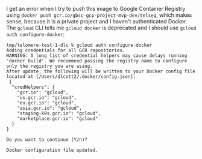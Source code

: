 I get an error when I try to push this image to Google Container Registry using `docker push gcr.io/gbsc-gcp-project-mvp-dev/telseq`, which makes sense, because it is a private project and I haven't authenticated Docker. The `gcloud` CLI tells me `gcloud docker` is deprecated and I should use `gcloud auth configure-docker`:

```
tmp/telomere-test-1-dlc % gcloud auth configure-docker
Adding credentials for all GCR repositories.
WARNING: A long list of credential helpers may cause delays running 'docker build'. We recommend passing the registry name to configure only the registry you are using.
After update, the following will be written to your Docker config file located at [/Users/dlcott2/.docker/config.json]:
 {
  "credHelpers": {
    "gcr.io": "gcloud",
    "us.gcr.io": "gcloud",
    "eu.gcr.io": "gcloud",
    "asia.gcr.io": "gcloud",
    "staging-k8s.gcr.io": "gcloud",
    "marketplace.gcr.io": "gcloud"
  }
}

Do you want to continue (Y/n)?  

Docker configuration file updated.
```
